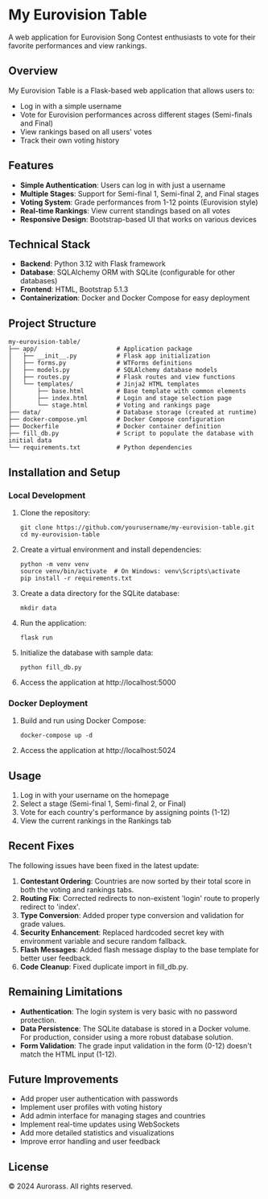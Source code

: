 # My Eurovision Table

A web application for Eurovision Song Contest enthusiasts to vote for their favorite performances and view rankings.

## Overview

My Eurovision Table is a Flask-based web application that allows users to:
- Log in with a simple username
- Vote for Eurovision performances across different stages (Semi-finals and Final)
- View rankings based on all users' votes
- Track their own voting history

## Features

- **Simple Authentication**: Users can log in with just a username
- **Multiple Stages**: Support for Semi-final 1, Semi-final 2, and Final stages
- **Voting System**: Grade performances from 1-12 points (Eurovision style)
- **Real-time Rankings**: View current standings based on all votes
- **Responsive Design**: Bootstrap-based UI that works on various devices

## Technical Stack

- **Backend**: Python 3.12 with Flask framework
- **Database**: SQLAlchemy ORM with SQLite (configurable for other databases)
- **Frontend**: HTML, Bootstrap 5.1.3
- **Containerization**: Docker and Docker Compose for easy deployment

## Project Structure

```
my-eurovision-table/
├── app/                      # Application package
│   ├── __init__.py           # Flask app initialization
│   ├── forms.py              # WTForms definitions
│   ├── models.py             # SQLAlchemy database models
│   ├── routes.py             # Flask routes and view functions
│   └── templates/            # Jinja2 HTML templates
│       ├── base.html         # Base template with common elements
│       ├── index.html        # Login and stage selection page
│       └── stage.html        # Voting and rankings page
├── data/                     # Database storage (created at runtime)
├── docker-compose.yml        # Docker Compose configuration
├── Dockerfile                # Docker container definition
├── fill_db.py                # Script to populate the database with initial data
└── requirements.txt          # Python dependencies
```

## Installation and Setup

### Local Development

1. Clone the repository:
   ```
   git clone https://github.com/yourusername/my-eurovision-table.git
   cd my-eurovision-table
   ```

2. Create a virtual environment and install dependencies:
   ```
   python -m venv venv
   source venv/bin/activate  # On Windows: venv\Scripts\activate
   pip install -r requirements.txt
   ```

3. Create a data directory for the SQLite database:
   ```
   mkdir data
   ```

4. Run the application:
   ```
   flask run
   ```

5. Initialize the database with sample data:
   ```
   python fill_db.py
   ```

6. Access the application at http://localhost:5000

### Docker Deployment

1. Build and run using Docker Compose:
   ```
   docker-compose up -d
   ```

2. Access the application at http://localhost:5024

## Usage

1. Log in with your username on the homepage
2. Select a stage (Semi-final 1, Semi-final 2, or Final)
3. Vote for each country's performance by assigning points (1-12)
4. View the current rankings in the Rankings tab

## Recent Fixes

The following issues have been fixed in the latest update:

1. **Contestant Ordering**: Countries are now sorted by their total score in both the voting and rankings tabs.
2. **Routing Fix**: Corrected redirects to non-existent 'login' route to properly redirect to 'index'.
3. **Type Conversion**: Added proper type conversion and validation for grade values.
4. **Security Enhancement**: Replaced hardcoded secret key with environment variable and secure random fallback.
5. **Flash Messages**: Added flash message display to the base template for better user feedback.
6. **Code Cleanup**: Fixed duplicate import in fill_db.py.

## Remaining Limitations

- **Authentication**: The login system is very basic with no password protection.
- **Data Persistence**: The SQLite database is stored in a Docker volume. For production, consider using a more robust database solution.
- **Form Validation**: The grade input validation in the form (0-12) doesn't match the HTML input (1-12).

## Future Improvements

- Add proper user authentication with passwords
- Implement user profiles with voting history
- Add admin interface for managing stages and countries
- Implement real-time updates using WebSockets
- Add more detailed statistics and visualizations
- Improve error handling and user feedback

## License

© 2024 Aurorass. All rights reserved.
